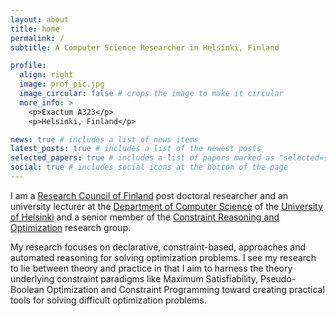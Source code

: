 ```yaml
---
layout: about
title: home
permalink: /
subtitle: A Computer Science Researcher in Helsinki, Finland

profile:
  align: right
  image: prof_pic.jpg
  image_circular: false # crops the image to make it circular
  more_info: >
    <p>Exactum A323</p>
    <p>Helsinki, Finland</p>

news: true # includes a list of news items
latest_posts: true # includes a list of the newest posts
selected_papers: true # includes a list of papers marked as "selected={true}"
social: true # includes social icons at the bottom of the page
---
```


I am a [Research Council of Finland](https://www.aka.fi/en/) post doctoral researcher and an university lecturer at the [Department of Computer Science](https://www.helsinki.fi/en/faculty-science/faculty/computer-science) of the [University of Helsinki](https://www.helsinki.fi/en) and a senior member of the [Constraint Reasoning and Optimization](https://www.helsinki.fi/en/researchgroups/constraint-reasoning-and-optimization) research group.

My research focuses on declarative, constraint-based, approaches and automated reasoning for solving optimization problems. I see my research to lie between theory and practice in that I aim to harness the theory underlying constraint paradigms like Maximum Satisfiability, Pseudo-Boolean Optimization and Constraint Programming toward creating practical tools for solving difficult optimization problems.
